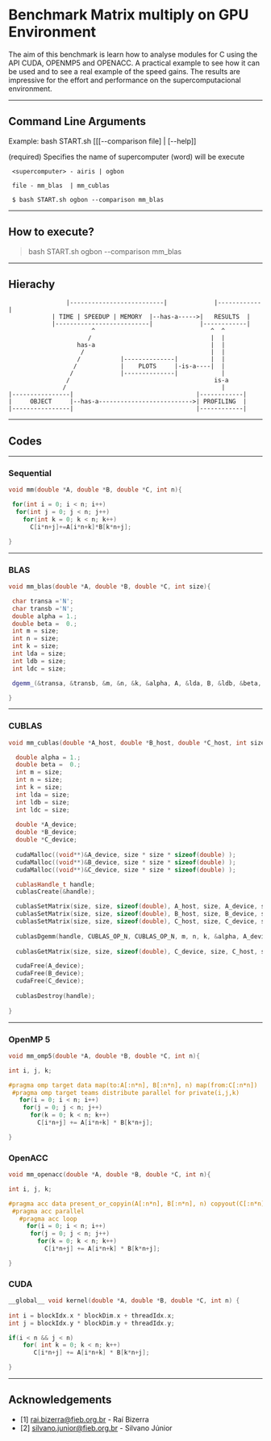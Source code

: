 # Benchmark Matrix multiply on GPU Environment

The aim of this benchmark is learn how to analyse modules for C using the API CUDA, OPENMP5 and OPENACC. 
A practical example to see how it can be used and to see a real example of the speed gains. 
The results are impressive for the effort and performance on the supercomputacional environment.

----
## Command Line Arguments

Example:  bash START.sh <supercomputer> [[[--comparison file] | [--help]]

  (required) Specifies the name of supercomputer (word) will be execute

     <supercomputer> - airis | ogbon

     file - mm_blas  | mm_cublas 

     $ bash START.sh ogbon --comparison mm_blas

----
## How to execute?

> bash START.sh ogbon --comparison mm_blas


----
## Hierachy

		            |--------------------------|             |------------|
                | TIME | SPEEDUP | MEMORY  |--has-a----->|   RESULTS  |
                |--------------------------|             |------------|
                           ^                                ^  ^
                          /                                 |  |
                       has-a                                |  |
                        /                                   |  |
                       /           |--------------|         |  |
                      /            |    PLOTS     |-is-a----|  |
                     /             |--------------|            |
                    /                                        is-a 
                   /                                           |
    |----------------|                                  |------------|
    |     OBJECT     |--has-a-------------------------->| PROFILING  |
    |----------------|                                  |------------|
   
                      
                    

----
## Codes

----
### Sequential

~~~c++
void mm(double *A, double *B, double *C, int n){

 for(int i = 0; i < n; i++) 
  for(int j = 0; j < n; j++)
    for(int k = 0; k < n; k++) 
      C[i*n+j]+=A[i*n+k]*B[k*n+j];

}
~~~

----
### BLAS

~~~c++
void mm_blas(double *A, double *B, double *C, int size){

 char transa ='N';
 char transb ='N';
 double alpha = 1.;
 double beta =  0.;
 int m = size;
 int n = size; 
 int k = size; 
 int lda = size;
 int ldb = size;
 int ldc = size;

 dgemm_(&transa, &transb, &m, &n, &k, &alpha, A, &lda, B, &ldb, &beta, C, &ldc);

}
~~~

----
### CUBLAS

~~~c++
void mm_cublas(double *A_host, double *B_host, double *C_host, int size){

  double alpha = 1.;
  double beta =  0.;
  int m = size;
  int n = size; 
  int k = size;
  int lda = size;
  int ldb = size;
  int ldc = size;
            
  double *A_device;
  double *B_device;
  double *C_device;
  
  cudaMalloc((void**)&A_device, size * size * sizeof(double) ); 
  cudaMalloc((void**)&B_device, size * size * sizeof(double) ); 
  cudaMalloc((void**)&C_device, size * size * sizeof(double) ); 

  cublasHandle_t handle;
  cublasCreate(&handle);

  cublasSetMatrix(size, size, sizeof(double), A_host, size, A_device, size);
  cublasSetMatrix(size, size, sizeof(double), B_host, size, B_device, size);
  cublasSetMatrix(size, size, sizeof(double), C_host, size, C_device, size);
  
  cublasDgemm(handle, CUBLAS_OP_N, CUBLAS_OP_N, m, n, k, &alpha, A_device, lda, B_device, ldb, &beta, C_device, ldc);
 
  cublasGetMatrix(size, size, sizeof(double), C_device, size, C_host, size);

  cudaFree(A_device);
  cudaFree(B_device);
  cudaFree(C_device);
  
  cublasDestroy(handle);
   
}
~~~

----
### OpenMP 5

~~~c++
void mm_omp5(double *A, double *B, double *C, int n){

int i, j, k;

#pragma omp target data map(to:A[:n*n], B[:n*n], n) map(from:C[:n*n])
 #pragma omp target teams distribute parallel for private(i,j,k)
   for(i = 0; i < n; i++) 
    for(j = 0; j < n; j++)
      for(k = 0; k < n; k++) 
        C[i*n+j] += A[i*n+k] * B[k*n+j];

}
~~~

### OpenACC

~~~c++
void mm_openacc(double *A, double *B, double *C, int n){

int i, j, k;

#pragma acc data present_or_copyin(A[:n*n], B[:n*n], n) copyout(C[:n*n])
 #pragma acc parallel 
   #pragma acc loop
     for(i = 0; i < n; i++)
      for(j = 0; j < n; j++)
        for(k = 0; k < n; k++)
          C[i*n+j] += A[i*n+k] * B[k*n+j];

}
~~~

### CUDA

~~~c++
__global__ void kernel(double *A, double *B, double *C, int n) {
  
int i = blockIdx.x * blockDim.x + threadIdx.x;
int j = blockIdx.y * blockDim.y + threadIdx.y;

if(i < n && j < n)
    for( int k = 0; k < n; k++) 
       C[i*n+j] += A[i*n+k] * B[k*n+j];

}
~~~

----
## Acknowledgements

- [1] rai.bizerra@fieb.org.br - Raí Bizerra
- [2] silvano.junior@fieb.org.br - Silvano Júnior




